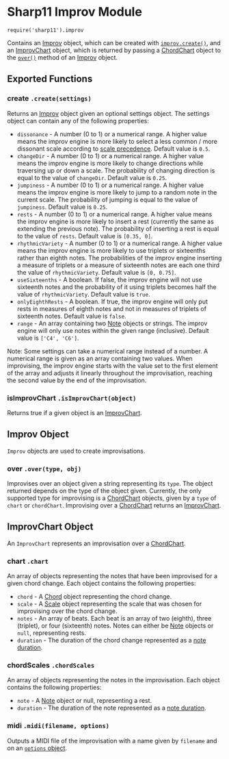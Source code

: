 # Sharp11 Improv Module
`require('sharp11').improv`

Contains an [Improv](#improv-object) object, which can be created with [`improv.create()`](#module-create), and an [ImprovChart](#improv-chart-object) object, which is returned by passing a [ChordChart](chord.md#chord-chart-object) object to the [`over()`](#improv-over) method of an [Improv](#improv-object) object.

## <a name="module"></a> Exported Functions
### <a name="module-create"></a> create `.create(settings)`
Returns an [Improv](#improv-object) object given an optional settings object.  The settings object can contain any of the following properties:
* `dissonance` - A number (0 to 1) or a numerical range.  A higher value means the improv engine is more likely to select a less common / more dissonant scale according to [scale precedence](scale.md#module-precedence).  Default value is `0.5`.
* `changeDir` - A number (0 to 1) or a numerical range.  A higher value means the improv engine is more likely to change directions while traversing up or down a scale.  The probability of changing direction is equal to the value of `changeDir`.  Default value is `0.25`.
* `jumpiness` - A number (0 to 1) or a numerical range.  A higher value means the improv engine is more likely to jump to a random note in the current scale.  The probability of jumping is equal to the value of `jumpiness`.  Default value is `0.25`.
* `rests` - A number (0 to 1) or a numerical range.  A higher value means the improv engine is more likely to insert a rest (currently the same as extending the previous note).  The probability of inserting a rest is equal to the value of `rests`.  Default value is `[0.35, 0]`.
* `rhythmicVariety` - A number (0 to 1) or a numerical range.  A higher value means the improv engine is more likely to use triplets or sixteenths rather than eighth notes.  The probabilities of the improv engine inserting a measure of triplets or a measure of sixteenth notes are each one third the value of `rhythmicVariety`.  Default value is `[0, 0.75]`.
* `useSixteenths` - A boolean.  If false, the improv engine will not use sixteenth notes and the probability of it using triplets becomes half the value of `rhythmicVariety`.  Default value is `true`.
* `onlyEighthRests` - A boolean.  If true, the improv engine will only put rests in measures of eighth notes and not in measures of triplets of sixteenth notes.  Default value is `false`.
* `range` - An array containing two [Note](note.md#note-object) objects or strings.  The improv engine will only use notes within the given range (inclusive).  Default value is `['C4', 'C6']`.

Note: Some settings can take a numerical range instead of a number.  A numerical range is given as an array containing two values.  When improvising, the improv engine starts with the value set to the first element of the array and adjusts it linearly throughout the improvisation, reaching the second value by the end of the improvisation.

### <a name="module-isImprovChart"></a> isImprovChart `.isImprovChart(object)`
Returns true if a given object is an [ImprovChart](#improv-chart-object).

## <a name="improv-object"></a> Improv Object
`Improv` objects are used to create improvisations.

### <a name="improv-over"></a> over `.over(type, obj)`
Improvises over an object given a string representing its `type`.  The object returned depends on the type of the object given.  Currently, the only supported type for improvising is a [ChordChart](chord.md#chord-chart-object) objects, given by a `type` of `chart` or `chordChart`.  Improvising over a [ChordChart](chord.md#chord-chart-object) returns an [ImprovChart](#improv-chart-object).

## <a name="improv-chart-object"></a> ImprovChart Object
An `ImprovChart` represents an improvisation over a [ChordChart](chord.md#chord-chart-object).

### <a name="improv-chart-chart"></a> chart `.chart`
An array of objects representing the notes that have been improvised for a given chord change.  Each object contains the following properties:
* `chord` - A [Chord](chord.md#chord-object) object representing the chord change.
* `scale` - A [Scale](scale.md#scale-object) object representing the scale that was chosen for improvising over the chord change.
* `notes` - An array of beats.  Each beat is an array of two (eighth), three (triplet), or four (sixteenth) notes.  Notes can either be [Note](note.md#note-object) objects or `null`, representing rests.
* `duration` - The duration of the chord change represented as a [note duration](../docs/README.md#note-duration).

### <a name="improv-chart-chordScales"></a> chordScales `.chordScales`
An array of objects representing the notes in the improvisation.  Each object contains the following properties:
* `note` - A [Note](note.md#note-object) object or null, representing a rest.
* `duration` - The duration of the note represented as a [note duration](../docs/README.md#note-duration).

### <a name="improv-chart-midi"></a> midi `.midi(filename, options)`
Outputs a MIDI file of the improvisation with a name given by `filename` and on an [`options` object](midi.md#midi-options).
